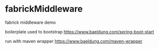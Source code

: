 # fabrickMiddleware
fabrick middleware demo

boilerplate used to bootstrap
https://www.baeldung.com/spring-boot-start

run with maven wrapper
https://www.baeldung.com/maven-wrapper
